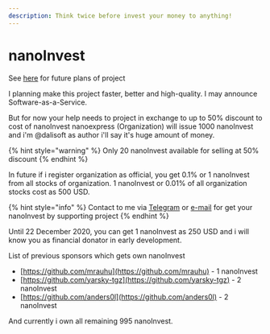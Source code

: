 ```yaml
---
description: Think twice before invest your money to anything!
---
```


# nanoInvest

See [here](https://t.me/nanoexpress/21) for future plans of project

I planning make this project faster, better and high-quality. I may announce Software-as-a-Service. 

But for now your help needs to project in exchange to up to 50% discount to cost of nanoInvest nanoexpress \(Organization\) will issue 1000 nanoInvest and i'm @dalisoft as author i'll say it's huge amount of money.

{% hint style="warning" %}
Only 20 nanoInvest available for selling at 50% discount
{% endhint %}

In future if i register organization as official, you get 0.1% or 1 nanoInvest from all stocks of organization. 1 nanoInvest or 0.01% of all organization stocks cost as 500 USD.

{% hint style="info" %}
Contact to me via [Telegram](https://t.me/dalisoft) or [e-mail](mailto:dalisoft.dev@gmail.com) for get your nanoInvest by supporting project
{% endhint %}

Until 22 December 2020, you can get 1 nanoInvest as 250 USD and i will know you as financial donator in early development.

List of previous sponsors which gets own nanoInvest

* [https://github.com/mrauhu](https://github.com/mrauhu) - 1 nanoInvest
* [https://github.com/yarsky-tgz](https://github.com/yarsky-tgz) - 2 nanoInvest
* [https://github.com/anders0l](https://github.com/anders0l) - 2 nanoInvest

And currently i own all remaining 995 nanoInvest.


